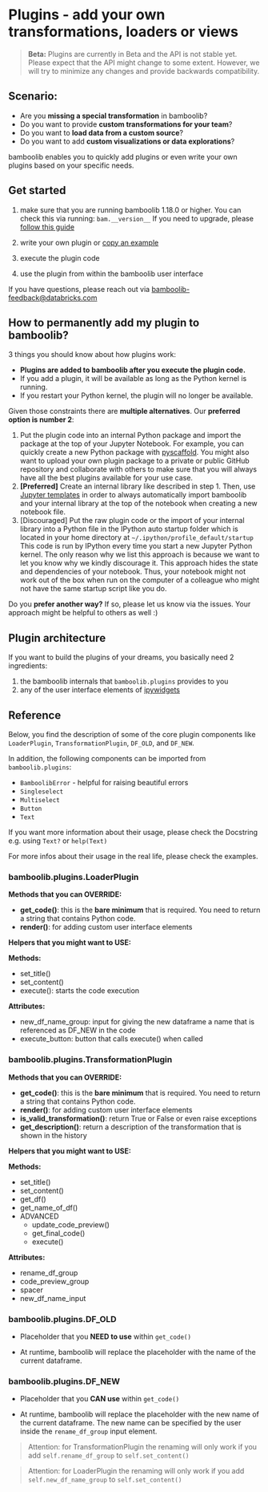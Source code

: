 # Plugins - add your own transformations, loaders or views

> __Beta:__ Plugins are currently in Beta and the API is not stable yet. Please expect that the API might change to some extent. However, we will try to minimize any changes and provide backwards compatibility.

## Scenario:
- Are you __missing a special transformation__ in bamboolib?
- Do you want to provide __custom transformations for your team__?
- Do you want to __load data from a custom source__?
- Do you want to add __custom visualizations or data explorations__?

bamboolib enables you to quickly add plugins or even write your own plugins based on your specific needs.


## Get started

1) make sure that you are running bamboolib 1.18.0 or higher. You can check this via running: `bam.__version__` If you need to upgrade, please [follow this guide](https://docs.bamboolib.8080labs.com/how-tos/update-to-a-new-version-of-bamboolib)

2) write your own plugin or [copy an example](https://github.com/tkrabel/bamboolib/tree/master/plugins/examples)

3) execute the plugin code

4) use the plugin from within the bamboolib user interface

If you have questions, please reach out via bamboolib-feedback@databricks.com

## How to permanently add my plugin to bamboolib?

3 things you should know about how plugins work:
- __Plugins are added to bamboolib after you execute the plugin code.__
- If you add a plugin, it will be available as long as the Python kernel is running.
- If you restart your Python kernel, the plugin will no longer be available.

Given those constraints there are __multiple alternatives__. Our __preferred option is number 2__:
1. Put the plugin code into an internal Python package and import the package at the top of your Jupyter Notebook. For example, you can quickly create a new Python package with [pyscaffold](https://github.com/pyscaffold/pyscaffold). You might also want to upload your own plugin package to a private or public GitHub repository and collaborate with others to make sure that you will always have all the best plugins available for your use case.
2. __[Preferred]__ Create an internal library like described in step 1. Then, use [Jupyter templates](https://towardsdatascience.com/stop-copy-pasting-notebooks-embrace-jupyter-templates-6bd7b6c00b94) in order to always automatically import bamboolib and your internal library at the top of the notebook when creating a new notebook file.
3. [Discouraged] Put the raw plugin code or the import of your internal library into a Python file in the IPython auto startup folder which is located in your home directory at `~/.ipython/profile_default/startup` This code is run by IPython every time you start a new Jupyter Python kernel. The only reason why we list this approach is because we want to let you know why we kindly discourage it. This approach hides the state and dependencies of your notebook. Thus, your notebook might not work out of the box when run on the computer of a colleague who might not have the same startup script like you do.

Do you __prefer another way?__ If so, please let us know via the issues. Your approach might be helpful to others as well :)


## Plugin architecture

If you want to build the plugins of your dreams, you basically need 2 ingredients:
1. the bamboolib internals that `bamboolib.plugins` provides to you
2. any of the user interface elements of [ipywidgets](https://github.com/jupyter-widgets/ipywidgets)


## Reference

Below, you find the description of some of the core plugin components like `LoaderPlugin`, `TransformationPlugin`, `DF_OLD`, and `DF_NEW`.

In addition, the following components can be imported from `bamboolib.plugins`:
- `BamboolibError` - helpful for raising beautiful errors
- `Singleselect`
- `Multiselect`
- `Button`
- `Text`

If you want more information about their usage, please check the Docstring e.g. using `Text?` or `help(Text)`

For more infos about their usage in the real life, please check the examples.

### bamboolib.plugins.LoaderPlugin

__Methods that you can OVERRIDE:__
- __get_code()__: this is the __bare minimum__ that is required. You need to return a string that contains Python code.
- __render()__: for adding custom user interface elements

__Helpers that you might want to USE:__

__Methods:__
- set_title()
- set_content()
- execute(): starts the code execution

__Attributes:__
- new_df_name_group: input for giving the new dataframe a name that is referenced as DF_NEW in the code
- execute_button: button that calls execute() when called


### bamboolib.plugins.TransformationPlugin

__Methods that you can OVERRIDE:__
- __get_code()__: this is the __bare minimum__ that is required. You need to return a string that contains Python code.
- __render()__: for adding custom user interface elements
- __is_valid_transformation()__: return True or False or even raise exceptions
- __get_description()__: return a description of the transformation that is shown in the history


__Helpers that you might want to USE:__

__Methods:__
- set_title()
- set_content()
- get_df()
- get_name_of_df()
- ADVANCED
    - update_code_preview()
    - get_final_code()
    - execute()

__Attributes:__
- rename_df_group
- code_preview_group
- spacer
- new_df_name_input

### bamboolib.plugins.DF_OLD

- Placeholder that you __NEED to use__ within `get_code()`

- At runtime, bamboolib will replace the placeholder with the name of the current dataframe.

### bamboolib.plugins.DF_NEW

- Placeholder that you __CAN use__ within `get_code()`

- At runtime, bamboolib will replace the placeholder with the new name of the current dataframe.
The new name can be specified by the user inside the `rename_df_group` input element.

> Attention: for TransformationPlugin the renaming will only work if you add `self.rename_df_group` to `self.set_content()`

> Attention: for LoaderPlugin the renaming will only work if you add `self.new_df_name_group` to `self.set_content()`
